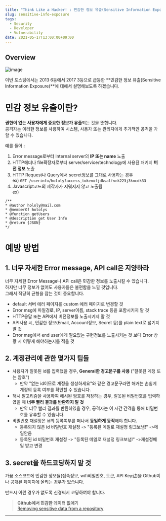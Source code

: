 ```yaml
---
title: "Think Like a Hacker! : 민감한 정보 유출(Sensitive Information Exposure)"
slug: sensitive-info-exposure
tags:
  - Security
  - Developer
  - Vulnerability
date: 2021-05-17T13:00:00+09:00
---
```


## Overview
![image](https://user-images.githubusercontent.com/15958325/118351417-e795ad00-b596-11eb-9fba-8e42b66e3381.png)   

이번 포스팅에서는 2013 6등에서 2017 3등으로 급등한 **민감한 정보 유출(Sensitive Information Exposure)**에 대해서 설명해보도록 하겠습니다.  

# 민감 정보 유출이란?
**권한이 없는 사용자에게 중요한 정보가 유출**되는 것을 뜻합니다.  
공격자는 이러한 정보를 사용하여 시스템, 사용자 또는 관리자에게 추가적인 공격을 가할 수 있습니다.  

예를 들어 :   
1. Error message로부터 Internal server의 **IP 또는 name** 노출
2. HTTP헤더나 file확장자로부터 server/service/technology에 사용된 패키지 **버전 정보** 노출
3. HTTP Request나 Query에서 secret정보를 그대로 사용하는 경우  
    ex) `GET /userinfo/hololy?access_token=fjdksalfvnk223j3kncdk33`  
4. Javascript코드의 제작자가 지워지지 않고 노출됨  
ex)  
~~~
/**
* @author hololy@mail.com
* @memberOf hololys
* @function getUsers
* @description get User Info
* @return {JSON}
*/
~~~

# 예방 방법
## 1. 너무 자세한 Error message, API call은 지양하라
너무 자세한 Error Message나 API call은 민감한 정보를 노출시킬 수 있습니다.  
하지만 너무 정보가 없어도 사용자들은 불편함을 느낄 것입니다.  
그래서 적당히 균형을 잡는 것이 중요합니다.  

- default 서버 에러 페이지를 custom 에러 페이지로 변경할 것
- Error msg에 파일경로, IP, server이름, stack trace 등을 포함시키지 말 것
- HTTP응답 또는 API에서 버전정보를 노출시키지 말 것
- API사용 시, 민감한 정보(Email, Account정보, Secret 등)를 plain text로 넘기지 말 것
- Error msg에서 end user에게 필요없는 구현정보를 노출시키는 것 보다 Error 상황 시 어떻게 해야하는지를 적을 것

## 2. 계정관리에 관한 몇가지 팁들
- 사용자가 잘못된 id를 입력했을 경우, **General한 경고문구를 사용** ("잘못된 계정 또는 암호")
    - 만약 "없는 id이므로 계정을 생성하세요"와 같은 경고문구라면 해커는 손쉽게 계정의 등록 여부를 확인할 수 있습니다.  
- 해시 알고리즘을 사용하여 해시된 암호를 저장하는 경우, 잘못된 비밀번호를 입력하였을 때 **너무 빨리 결과를 반환하지 말 것**
    - 만약 너무 빨리 결과를 반환하였을 경우, 공격자는 이 시간 간격을 통해 비밀번호를 유추할 수 있습니다. 
- 비밀번호 재설정은 id의 등록여부를 떠나서 **동일하게 동작**해야 합니다.  
    - 등록되지 않은 id 비밀번호 재설정 -> "등록된 메일로 재설정 링크보냄!" ->메일안옴  
    - 등록된 id 비밀번호 재설정 -> "등록된 메일로 재설정 링크보냄!" ->재설정메일 받고 변경

## 3. secret을 하드코딩하지 말 것
가끔 소스코드에 민감한 정보들(접속정보, wifi비밀번호, 토큰, API Key값)을 Github이나 공개된 페이지에 올리는 경우가 있습니다.  

반드시 이런 경우가 없도록 신경써서 코딩하여야 합니다.  

>**Github에서 민감한 데이터 없애기**  
> [Removing sensitive data from a repository](https://docs.github.com/en/github/authenticating-to-github/removing-sensitive-data-from-a-repository)  


----